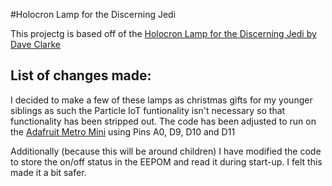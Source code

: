 #Holocron Lamp for the Discerning Jedi

This projectg is based off of the [Holocron Lamp for the Discerning Jedi by Dave Clarke](https://www.thingiverse.com/thing:1762432)

List of changes made:
-----
I decided to make a few of these lamps as christmas gifts for my younger siblings as such the Particle IoT funtionality isn't necessary so that functionality has been stripped out. The code has been adjusted to run on the [Adafruit Metro Mini](https://www.adafruit.com/product/2590) using Pins A0, D9, D10 and D11

Additionally (because this will be around children) I have modified the code to store the on/off status in the EEPOM and read it during start-up. I felt this made it a bit safer.
